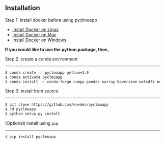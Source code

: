 ## Installation

Step 1: install docker before using pyclmuapp

- [Install Docker on Linux](https://docs.docker.com/desktop/setup/install/linux/)
- [Install Docker on Mac](https://docs.docker.com/desktop/setup/install/mac-install/)
- [Install Docker on Windows](https://docs.docker.com/desktop/setup/install/windows-install/)

**If you would like to use the python package, then,**

Step 2: create a conda environment

---

```bash
$ conda create -n pyclmuapp python=3.9
$ conda activate pyclmuapp
$ conda install -c conda-forge numpy pandas xarray haversine netcdf4 nc-time-axis
```

Step 3: install from source

---

```bash
$ git clone https://github.com/envdes/pyclmuapp
$ cd pyclmuapp
$ python setup.py install
```

(Optional) install using `pip`

---

```bash
$ pip install pyclmuapp
```